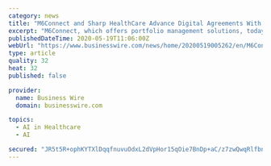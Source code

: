 ```yaml
---
category: news
title: "M6Connect and Sharp HealthCare Advance Digital Agreements With New ‘Insights’ Artificial Intelligence Capabilities"
excerpt: "M6Connect, which offers portfolio management solutions, today announced its partnership with Sharp HealthCare."
publishedDateTime: 2020-05-19T11:06:00Z
webUrl: "https://www.businesswire.com/news/home/20200519005262/en/M6Connect-Sharp-HealthCare-Advance-Digital-Agreements-New"
type: article
quality: 32
heat: 32
published: false

provider:
  name: Business Wire
  domain: businesswire.com

topics:
  - AI in Healthcare
  - AI

secured: "JR5t5R+ophKYTXlDqqfnuvuOdxL2dVpHor15qOie7BnDp+aC/z7zwQwqRlfbnO74E0a0alVAkrcAWAwEZ88dCLcL75sIaRyQOj5Zl3RAwZoX+twHNDvzdP2uyBNM4na4MdYt9R7VTcvlerdfAcSIFCav6iMGYr2dE764xJbrP0VksmkfFyKjtSttpAYV2n2Hr8902F0FnUTuoMCDt/5CS+0si1rBLZ2EpdKs7242O4kzRb0BnEsQ+6XCykHSjUw+vBYiF7U7Pti2q7uQpbws8rK1SFPtdvn5BED/QUkF5NVx2h45XSy+JbOhsIt7Tz4Z;qRi0ygRfJIfDI1We/2HMQA=="
---
```


